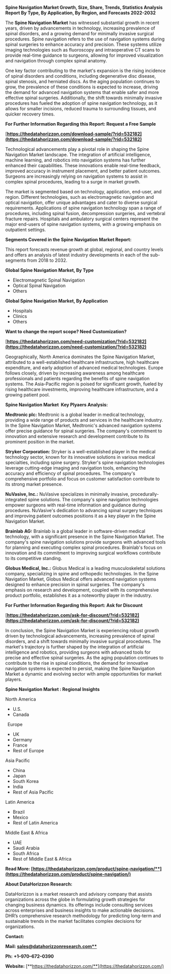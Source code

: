 ﻿**Spine Navigation Market Growth, Size, Share, Trends, Statistics Analysis Report By Type, By Application, By Region, and Forecasts 2022-2032**


The **Spine Navigation Market** has witnessed substantial growth in recent years, driven by advancements in technology, increasing prevalence of spinal disorders, and a growing demand for minimally invasive surgical procedures. Spine navigation refers to the use of navigation systems during spinal surgeries to enhance accuracy and precision. These systems utilize imaging technologies such as fluoroscopy and intraoperative CT scans to provide real-time guidance to surgeons, allowing for improved visualization and navigation through complex spinal anatomy.

One key factor contributing to the market's expansion is the rising incidence of spinal disorders and conditions, including degenerative disc disease, spinal stenosis, and herniated discs. As the aging population continues to grow, the prevalence of these conditions is expected to increase, driving the demand for advanced navigation systems that enable safer and more effective spinal surgeries. Additionally, the shift towards minimally invasive procedures has fueled the adoption of spine navigation technology, as it allows for smaller incisions, reduced trauma to surrounding tissues, and quicker recovery times. 

**For Further Information Regarding this Report: Request a Free Sample**	

[**https://thedatahorizzon.com/download-sample/?rid=532182](https://thedatahorizzon.com/download-sample/?rid=532182)** 

Technological advancements play a pivotal role in shaping the Spine Navigation Market landscape. The integration of artificial intelligence, machine learning, and robotics into navigation systems has further enhanced their capabilities. These innovations enable real-time feedback, improved accuracy in instrument placement, and better patient outcomes. Surgeons are increasingly relying on navigation systems to assist in complex spinal procedures, leading to a surge in market growth.

The market is segmented based on technology, application, end-user, and region. Different technologies, such as electromagnetic navigation and optical navigation, offer unique advantages and cater to diverse surgical requirements. Applications of spine navigation technology span a range of procedures, including spinal fusion, decompression surgeries, and vertebral fracture repairs. Hospitals and ambulatory surgical centers represent the major end-users of spine navigation systems, with a growing emphasis on outpatient settings.

**Segments Covered in the Spine Navigation Market Report:**

This report forecasts revenue growth at global, regional, and country levels and offers an analysis of latest industry developments in each of the sub-segments from 2018 to 2032.

**Global Spine Navigation Market, By Type**

- Electromagnetic Spinal Navigation
- Optical Spinal Navigation
- Others

**Global Spine Navigation Market, By Application**

- Hospitals
- Clinics
- Others

**Want to change the report scope? Need Customization?**

[**https://thedatahorizzon.com/need-customization/?rid=532182](https://thedatahorizzon.com/need-customization/?rid=532182)** 

Geographically, North America dominates the Spine Navigation Market, attributed to a well-established healthcare infrastructure, high healthcare expenditure, and early adoption of advanced medical technologies. Europe follows closely, driven by increasing awareness among healthcare professionals and patients regarding the benefits of spine navigation systems. The Asia-Pacific region is poised for significant growth, fueled by rising healthcare investments, improving healthcare infrastructure, and a growing patient pool. 

**Spine Navigation Market  Key Plyaers Analysis:** 

**Medtronic plc:** Medtronic is a global leader in medical technology, providing a wide range of products and services in the healthcare industry. In the Spine Navigation Market, Medtronic's advanced navigation systems offer precise guidance for spinal surgeries. The company's commitment to innovation and extensive research and development contribute to its prominent position in the market.

**Stryker Corporation:** Stryker is a well-established player in the medical technology sector, known for its innovative solutions in various medical specialties, including spine surgery. Stryker's spine navigation technologies leverage cutting-edge imaging and navigation tools, enhancing the accuracy and efficiency of spinal procedures. The company's comprehensive portfolio and focus on customer satisfaction contribute to its strong market presence.

**NuVasive, Inc.:** NuVasive specializes in minimally invasive, procedurally-integrated spine solutions. The company's spine navigation technologies empower surgeons with real-time information and guidance during procedures. NuVasive's dedication to advancing spinal surgery techniques and improving patient outcomes positions it as a key player in the Spine Navigation Market.

**Brainlab AG:** Brainlab is a global leader in software-driven medical technology, with a significant presence in the Spine Navigation Market. The company's spine navigation solutions provide surgeons with advanced tools for planning and executing complex spinal procedures. Brainlab's focus on innovation and its commitment to improving surgical workflows contribute to its competitive standing.

**Globus Medical, Inc.:** Globus Medical is a leading musculoskeletal solutions company, specializing in spine and orthopedic technologies. In the Spine Navigation Market, Globus Medical offers advanced navigation systems designed to enhance precision in spinal surgeries. The company's emphasis on research and development, coupled with its comprehensive product portfolio, establishes it as a noteworthy player in the industry.

**For Further Information Regarding this Report: Ask for Discount**	

[**https://thedatahorizzon.com/ask-for-discount/?rid=532182](https://thedatahorizzon.com/ask-for-discount/?rid=532182)** 

In conclusion, the Spine Navigation Market is experiencing robust growth driven by technological advancements, increasing prevalence of spinal disorders, and a shift towards minimally invasive surgical procedures. The market's trajectory is further shaped by the integration of artificial intelligence and robotics, providing surgeons with advanced tools for precise and effective spinal surgeries. As the aging population continues to contribute to the rise in spinal conditions, the demand for innovative navigation systems is expected to persist, making the Spine Navigation Market a dynamic and evolving sector with ample opportunities for market players.

**Spine Navigation Market : Regional Insights**

North America

- U.S.
- Canada

` `Europe

- UK
- Germany
- France
- Rest of Europe

Asia Pacific

- China
- Japan
- South Korea
- India
- Rest of Asia Pacific

Latin America

- Brazil
- Mexico
- Rest of Latin America

Middle East & Africa

- UAE
- Saudi Arabia
- South Africa
- Rest of Middle East & Africa

**Read More: [https://thedatahorizzon.com/product/spine-navigation/**](https://thedatahorizzon.com/product/spine-navigation/)** 

**About DataHorizzon Research:**

DataHorizzon is a market research and advisory company that assists organizations across the globe in formulating growth strategies for changing business dynamics. Its offerings include consulting services across enterprises and business insights to make actionable decisions. DHR’s comprehensive research methodology for predicting long-term and sustainable trends in the market facilitates complex decisions for organizations.

**Contact:**

**Mail: [sales@datahorizzonresearch.com**](mailto:sales@datahorizzonresearch.com)**

**Ph:** **+1–970–672–0390**

**Website:** [**https://thedatahorizzon.com/**](https://thedatahorizzon.com/)

